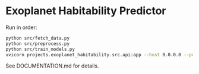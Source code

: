 # Exoplanet Habitability Predictor
Run in order:
```bash
python src/fetch_data.py
python src/preprocess.py
python src/train_models.py
uvicorn projects.exoplanet_habitability.src.api:app --host 0.0.0.0 --port 8002
```
See DOCUMENTATION.md for details.
